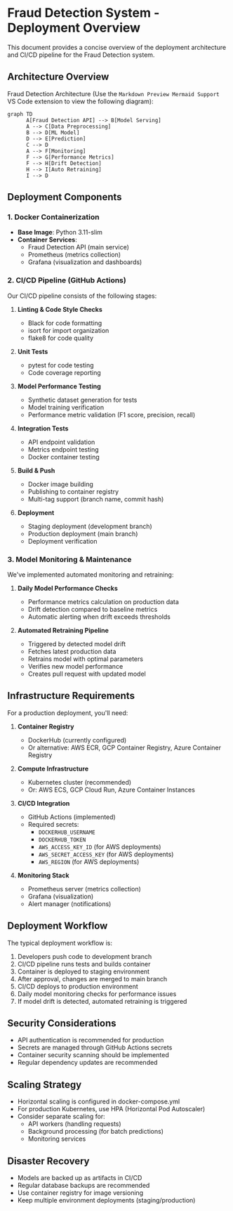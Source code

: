 # Fraud Detection System - Deployment Overview

This document provides a concise overview of the deployment architecture and CI/CD pipeline for the Fraud Detection system.

## Architecture Overview

Fraud Detection Architecture (Use the `Markdown Preview Mermaid Support` VS Code extension to view the following diagram):

```mermaid
graph TD
      A[Fraud Detection API] --> B[Model Serving]
      A --> C[Data Preprocessing]
      B --> D[ML Model]
      D --> E[Prediction]
      C --> D
      A --> F[Monitoring]
      F --> G[Performance Metrics]
      F --> H[Drift Detection]
      H --> I[Auto Retraining]
      I --> D
```

## Deployment Components

### 1. Docker Containerization

- **Base Image**: Python 3.11-slim
- **Container Services**:
  - Fraud Detection API (main service)
  - Prometheus (metrics collection)
  - Grafana (visualization and dashboards)

### 2. CI/CD Pipeline (GitHub Actions)

Our CI/CD pipeline consists of the following stages:

1. **Linting & Code Style Checks**

   - Black for code formatting
   - isort for import organization
   - flake8 for code quality

2. **Unit Tests**

   - pytest for code testing
   - Code coverage reporting

3. **Model Performance Testing**

   - Synthetic dataset generation for tests
   - Model training verification
   - Performance metric validation (F1 score, precision, recall)

4. **Integration Tests**

   - API endpoint validation
   - Metrics endpoint testing
   - Docker container testing

5. **Build & Push**

   - Docker image building
   - Publishing to container registry
   - Multi-tag support (branch name, commit hash)

6. **Deployment**
   - Staging deployment (development branch)
   - Production deployment (main branch)
   - Deployment verification

### 3. Model Monitoring & Maintenance

We've implemented automated monitoring and retraining:

1. **Daily Model Performance Checks**

   - Performance metrics calculation on production data
   - Drift detection compared to baseline metrics
   - Automatic alerting when drift exceeds thresholds

2. **Automated Retraining Pipeline**
   - Triggered by detected model drift
   - Fetches latest production data
   - Retrains model with optimal parameters
   - Verifies new model performance
   - Creates pull request with updated model

## Infrastructure Requirements

For a production deployment, you'll need:

1. **Container Registry**

   - DockerHub (currently configured)
   - Or alternative: AWS ECR, GCP Container Registry, Azure Container Registry

2. **Compute Infrastructure**

   - Kubernetes cluster (recommended)
   - Or: AWS ECS, GCP Cloud Run, Azure Container Instances

3. **CI/CD Integration**

   - GitHub Actions (implemented)
   - Required secrets:
     - `DOCKERHUB_USERNAME`
     - `DOCKERHUB_TOKEN`
     - `AWS_ACCESS_KEY_ID` (for AWS deployments)
     - `AWS_SECRET_ACCESS_KEY` (for AWS deployments)
     - `AWS_REGION` (for AWS deployments)

4. **Monitoring Stack**
   - Prometheus server (metrics collection)
   - Grafana (visualization)
   - Alert manager (notifications)

## Deployment Workflow

The typical deployment workflow is:

1. Developers push code to development branch
2. CI/CD pipeline runs tests and builds container
3. Container is deployed to staging environment
4. After approval, changes are merged to main branch
5. CI/CD deploys to production environment
6. Daily model monitoring checks for performance issues
7. If model drift is detected, automated retraining is triggered

## Security Considerations

- API authentication is recommended for production
- Secrets are managed through GitHub Actions secrets
- Container security scanning should be implemented
- Regular dependency updates are recommended

## Scaling Strategy

- Horizontal scaling is configured in docker-compose.yml
- For production Kubernetes, use HPA (Horizontal Pod Autoscaler)
- Consider separate scaling for:
  - API workers (handling requests)
  - Background processing (for batch predictions)
  - Monitoring services

## Disaster Recovery

- Models are backed up as artifacts in CI/CD
- Regular database backups are recommended
- Use container registry for image versioning
- Keep multiple environment deployments (staging/production)
